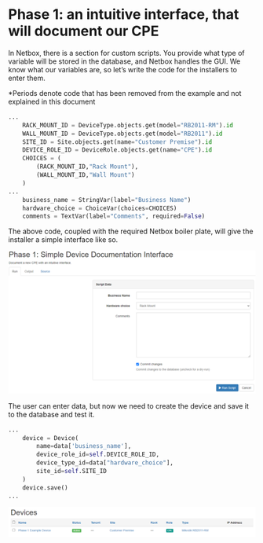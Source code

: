 
# Phase 1: an intuitive interface, that will document our CPE

In Netbox, there is a section for custom scripts. You provide what type of variable will be stored in the database, and Netbox handles the GUI. We know what our variables are, so let’s write the code for the installers to enter them.

*Periods denote code that has been removed from the example and not explained in this document


```python
...
    RACK_MOUNT_ID = DeviceType.objects.get(model="RB2011-RM").id
    WALL_MOUNT_ID = DeviceType.objects.get(model="RB2011").id
    SITE_ID = Site.objects.get(name="Customer Premise").id
    DEVICE_ROLE_ID = DeviceRole.objects.get(name="CPE").id
    CHOICES = (
        (RACK_MOUNT_ID,"Rack Mount"),
        (WALL_MOUNT_ID,"Wall Mount")
    )
...
    business_name = StringVar(label="Business Name")
    hardware_choice = ChoiceVar(choices=CHOICES)
    comments = TextVar(label="Comments", required=False)
```

 The above code, coupled with the required Netbox boiler plate, will give the installer a simple interface like so.
 
 ![Phase 1 Interface](/img/phase%201%20interface.png)
 
The user can enter data, but now we need to create the device and save it to the database and test it.

```python
...
    device = Device(
        name=data['business_name'],
        device_role_id=self.DEVICE_ROLE_ID,
        device_type_id=data["hardware_choice"],
        site_id=self.SITE_ID
    )
    device.save()
...
```
 ![GitHub Logo](/img/phase%201%20device.png)

 
 
